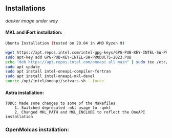## Installations
*docker image under way*
#### MKL and iFort installation:
    
``` bash
Ubuntu Installation (tested on 20.04 in AMD Ryzen 9)

wget https://apt.repos.intel.com/intel-gpg-keys/GPG-PUB-KEY-INTEL-SW-PRODUCTS-2023.PUB
sudo apt-key add GPG-PUB-KEY-INTEL-SW-PRODUCTS-2023.PUB
echo "deb https://apt.repos.intel.com/oneapi all main" | sudo tee /etc/apt/sources.list.d/oneAPI.list
sudo apt update
sudo apt install intel-oneapi-compiler-fortran
sudo apt install intel-oneapi-mkl-devel
source /opt/intel/oneapi/setvars.sh --force
```
    

#### Astra installation:
    TODO: Made some changes to some of the Makefiles
        1. Switched deprecated -mkl usage to -qmkl
        2. Changed MKL_PATH and MKL_INCLUDE to reflect the OneAPI installation

### OpenMolcas installation:

